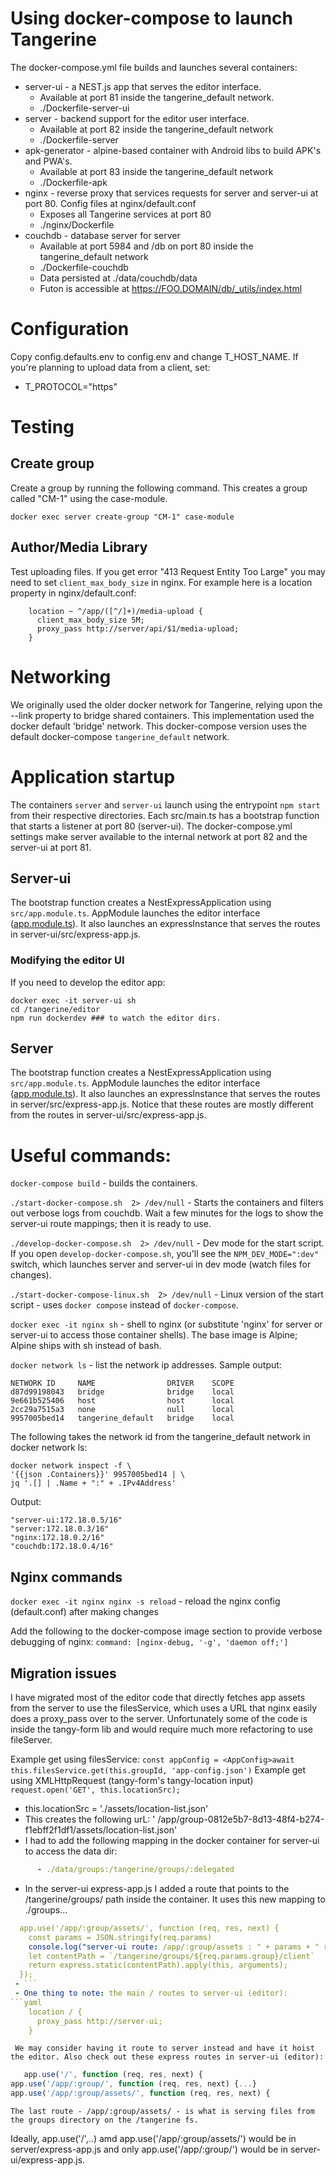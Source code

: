 # Using docker-compose to launch Tangerine

The docker-compose.yml file builds and launches several containers:
- server-ui - a NEST.js app that serves the editor interface. 
  - Available at port 81 inside the tangerine_default network.
  - ./Dockerfile-server-ui
- server - backend support for the editor user interface. 
  - Available at port 82 inside the tangerine_default network
  - ./Dockerfile-server
- apk-generator - alpine-based container with Android libs to build APK's and PWA's.
  - Available at port 83 inside the tangerine_default network
  - ./Dockerfile-apk
- nginx - reverse proxy that services requests for server and server-ui at port 80. Config files at nginx/default.conf
  - Exposes all Tangerine services at port 80
  - ./nginx/Dockerfile
- couchdb - database server for server
  - Available at port 5984 and /db on port 80 inside the tangerine_default network
  - ./Dockerfile-couchdb
  - Data persisted at ./data/couchdb/data
  - Futon is accessible at https://FOO.DOMAIN/db/_utils/index.html

# Configuration

Copy config.defaults.env to config.env and change T_HOST_NAME. If you're planning to upload data from a client, set:
 - T_PROTOCOL="https"

# Testing

## Create group

Create a group by running the following command. This creates a group called "CM-1" using the case-module.

```
docker exec server create-group "CM-1" case-module
```

## Author/Media Library

Test uploading files. If you get error "413 Request Entity Too Large" you may need to set `client_max_body_size` in nginx. For example here is a location property in nginx/default.conf:

```
    location ~ ^/app/([^/]+)/media-upload {
      client_max_body_size 5M;
      proxy_pass http://server/api/$1/media-upload;
    }
```

# Networking

We originally used the older docker network for Tangerine, relying upon the --link property to bridge shared containers. 
This implementation used the docker default 'bridge' network. This docker-compose version uses the default docker-compose `tangerine_default` network.

# Application startup

The containers `server` and `server-ui` launch using the entrypoint `npm start` from their respective directories. Each src/main.ts has a bootstrap function that starts a listener at port 80 (server-ui). The docker-compose.yml settings make server available to the internal network at port 82 and the server-ui at port 81. 

## Server-ui

The bootstrap function creates a NestExpressApplication using `src/app.module.ts`. AppModule launches the editor interface ([app.module.ts](..%2F..%2Fserver-ui%2Fsrc%2Fapp.module.ts)). It also launches an expressInstance that serves the routes in server-ui/src/express-app.js.

### Modifying the editor UI

If you need to develop the editor app: 

```
docker exec -it server-ui sh
cd /tangerine/editor
npm run dockerdev ### to watch the editor dirs.
```

## Server

The bootstrap function creates a NestExpressApplication using `src/app.module.ts`. AppModule launches the editor interface ([app.module.ts](..%2F..%2Fserver%2Fsrc%2Fapp.module.ts)). It also launches an expressInstance that serves the routes in server/src/express-app.js. Notice that these routes are mostly different from the routes in server-ui/src/express-app.js.

# Useful commands:

`docker-compose build` - builds the containers.

`./start-docker-compose.sh  2> /dev/null` - Starts the containers and filters out verbose logs from couchdb. Wait a few minutes for the logs to show the server-ui route mappings; then it is ready to use.

`./develop-docker-compose.sh  2> /dev/null` - Dev mode for the start script. If you open `develop-docker-compose.sh`, you'll see the `NPM_DEV_MODE=":dev"` switch, which launches server and server-ui in dev mode (watch files for changes).

`./start-docker-compose-linux.sh  2> /dev/null` - Linux version of the start script - uses `docker compose` instead of `docker-compose`.

`docker exec -it nginx sh` - shell to nginx (or substitute 'nginx' for server or server-ui to access those container shells). The base image is Alpine; Alpine ships with sh instead of bash.

`docker network ls` - list the network ip addresses. Sample output:

```shell
NETWORK ID     NAME                DRIVER    SCOPE
d87d99198043   bridge              bridge    local
9e661b525406   host                host      local
2cc29a7515a3   none                null      local
9957005bed14   tangerine_default   bridge    local
```

The following takes the network id from the tangerine_default network in docker network ls:

```shell
docker network inspect -f \
'{{json .Containers}}' 9957005bed14 | \
jq '.[] | .Name + ":" + .IPv4Address'
```

Output: 
```shell
"server-ui:172.18.0.5/16"
"server:172.18.0.3/16"
"nginx:172.18.0.2/16"
"couchdb:172.18.0.4/16"
```

## Nginx commands

`docker exec -it nginx nginx -s reload` - reload the nginx config (default.conf) after making changes

Add the following to the docker-compose image section to provide verbose debugging of nginx:
`command: [nginx-debug, '-g', 'daemon off;']`

## Migration issues

I have migrated most of the editor code that directly fetches app assets from the server to use the filesService, which uses a URL that nginx easily does a proxy_pass over to the server.
Unfortunately some of the code is inside the tangy-form lib and would require much more refactoring to use fileServer. 

Example get using filesService: `const appConfig = <AppConfig>await this.filesService.get(this.groupId, 'app-config.json')`
Example get using XMLHttpRequest (tangy-form's tangy-location input) `request.open('GET', this.locationSrc);`
 - this.locationSrc = './assets/location-list.json'
 - This creates the following urL: ' /app/group-0812e5b7-8d13-48f4-b274-f1ebff2f1df1/assets/location-list.json'
 - I had to add  the following mapping in the docker container for server-ui to access the data dir: 
```yaml
      - ./data/groups:/tangerine/groups/:delegated
```
 - In the server-ui express-app.js I added a route that points to the /tangerine/groups/ path inside the container. It uses this new mapping to ./groups...
```yaml
  app.use('/app/:group/assets/', function (req, res, next) {
    const params = JSON.stringify(req.params)
    console.log("server-ui route: /app/:group/assets : " + params + " req.url: " + req.url + " req.originalUrl: " + req.originalUrl)
    let contentPath = `/tangerine/groups/${req.params.group}/client`
    return express.static(contentPath).apply(this, arguments);
  });
 - ```
 - One thing to note: the main / routes to server-ui (editor): 
```yaml
    location / {
      proxy_pass http://server-ui;
    }
```
     We may consider having it route to server instead and have it hoist the editor. Also check out these express routes in server-ui (editor):
   ```js
      app.use('/', function (req, res, next) {
  app.use('/app/:group/', function (req, res, next) {...}
  app.use('/app/:group/assets/', function (req, res, next) {

```
    The last route - /app/:group/assets/ - is what is serving files from the groups directory on the /tangerine fs. 

Ideally, app.use('/',..) amd app.use('/app/:group/assets/') would be in server/express-app.js and only  app.use('/app/:group/') would be in server-ui/express-app.js.


  


